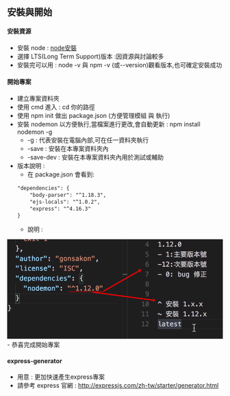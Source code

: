 ## 安裝與開始

#### 安裝資源
- 安裝 node : <a href="https://nodejs.org/en/">node安裝</a>
- 選擇 LTS(Long Term Support)版本 :因資源與討論較多
- 安裝完可以用 : node -v 與 npm -v (或--version)觀看版本,也可確定安裝成功

#### 開始專案
- 建立專案資料夾
- 使用 cmd 進入 : cd 你的路徑
- 使用 npm init 做出 package.json (方便管理模組 與 執行)
- 安裝 nodemon 以方便執行,當檔案進行更改,會自動更新 : npm install nodemon -g
    - -g : 代表安裝在電腦內部,可在任一資料夾執行
    - -save : 安裝在本專案資料夾內
    - -save-dev : 安裝在本專案資料夾內用於測試或輔助
- 版本說明 : 
    - 在 package.json 會看到:
    ```
    "dependencies": {
        "body-parser": "^1.18.3",
        "ejs-locals": "^1.0.2",
        "express": "^4.16.3"
    }
    ```
    - 說明 : 

<img src="./image/nodeVersionDescription.png" height="50%" width="100%">
- 恭喜完成開始專案

#### express-generator
- 用意 : 更加快速產生express專案
- 請參考 express 官網 : http://expressjs.com/zh-tw/starter/generator.html
